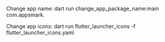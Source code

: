 Change app name:
dart run change_app_package_name:main com.appsmark.<name>

Change app icons:
dart run flutter_launcher_icons -f flutter_launcher_icons.yaml
